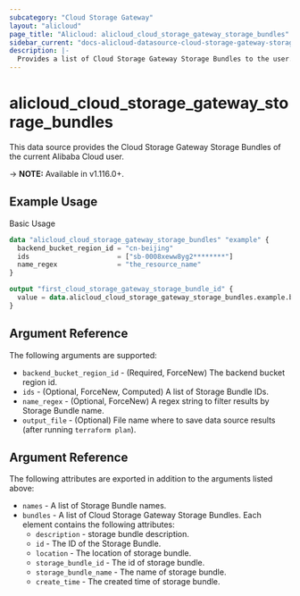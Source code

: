 ```yaml
---
subcategory: "Cloud Storage Gateway"
layout: "alicloud"
page_title: "Alicloud: alicloud_cloud_storage_gateway_storage_bundles"
sidebar_current: "docs-alicloud-datasource-cloud-storage-gateway-storage-bundles"
description: |-
  Provides a list of Cloud Storage Gateway Storage Bundles to the user.
---
```


# alicloud\_cloud\_storage\_gateway\_storage\_bundles

This data source provides the Cloud Storage Gateway Storage Bundles of the current Alibaba Cloud user.

-> **NOTE:** Available in v1.116.0+.

## Example Usage

Basic Usage

```terraform
data "alicloud_cloud_storage_gateway_storage_bundles" "example" {
  backend_bucket_region_id = "cn-beijing"
  ids                      = ["sb-0008xeww8yg2********"]
  name_regex               = "the_resource_name"
}

output "first_cloud_storage_gateway_storage_bundle_id" {
  value = data.alicloud_cloud_storage_gateway_storage_bundles.example.bundles.0.id
}
```

## Argument Reference

The following arguments are supported:

* `backend_bucket_region_id` - (Required, ForceNew) The backend bucket region id.
* `ids` - (Optional, ForceNew, Computed)  A list of Storage Bundle IDs.
* `name_regex` - (Optional, ForceNew) A regex string to filter results by Storage Bundle name.
* `output_file` - (Optional) File name where to save data source results (after running `terraform plan`).

## Argument Reference

The following attributes are exported in addition to the arguments listed above:

* `names` - A list of Storage Bundle names.
* `bundles` - A list of Cloud Storage Gateway Storage Bundles. Each element contains the following attributes:
	* `description` - storage bundle description.
	* `id` - The ID of the Storage Bundle.
	* `location` - The location of storage bundle.
	* `storage_bundle_id` - The id of storage bundle.
	* `storage_bundle_name` - The name of storage bundle.
	* `create_time` - The created time of storage bundle.	

